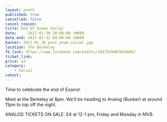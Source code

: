 ```yaml
---
layout: event
published: true
cancelled: false
cancel_reason:
title: End Of Exams Social
date:     2017-01-30 20:00:00 +0000
date_end: 2017-01-31 04:00:00 +0000
banner: 2017_01_30_post_exam_social.jpg
location: The Berkeley
fb_link: https://www.facebook.com/events/1657929487834605/
ticket_link:
price: £4
category:
    - Social
cohost:
---
```


Time to celebrate the end of Exams!

Meet at the Berkeley at 8pm.
We'll be heading to Analog (Bunker) at around 11pm to top off the night.

ANALOG TICKETS ON SALE:
£4 at 12-1 pm, Friday and Monday in MVB.

